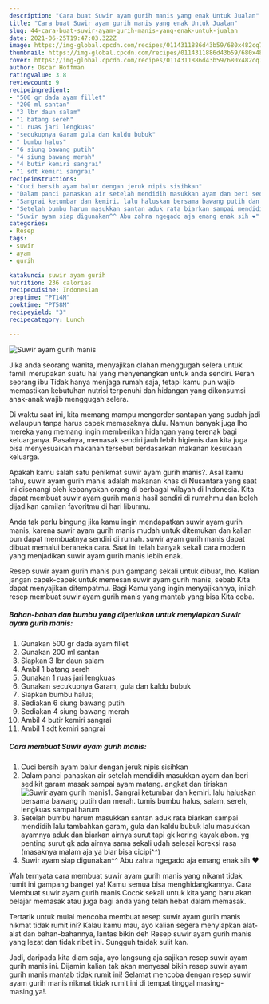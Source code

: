 ```yaml
---
description: "Cara buat Suwir ayam gurih manis yang enak Untuk Jualan"
title: "Cara buat Suwir ayam gurih manis yang enak Untuk Jualan"
slug: 44-cara-buat-suwir-ayam-gurih-manis-yang-enak-untuk-jualan
date: 2021-06-25T19:47:03.322Z
image: https://img-global.cpcdn.com/recipes/0114311886d43b59/680x482cq70/suwir-ayam-gurih-manis-foto-resep-utama.jpg
thumbnail: https://img-global.cpcdn.com/recipes/0114311886d43b59/680x482cq70/suwir-ayam-gurih-manis-foto-resep-utama.jpg
cover: https://img-global.cpcdn.com/recipes/0114311886d43b59/680x482cq70/suwir-ayam-gurih-manis-foto-resep-utama.jpg
author: Oscar Hoffman
ratingvalue: 3.8
reviewcount: 9
recipeingredient:
- "500 gr dada ayam fillet"
- "200 ml santan"
- "3 lbr daun salam"
- "1 batang sereh"
- "1 ruas jari lengkuas"
- "secukupnya Garam gula dan kaldu bubuk"
- " bumbu halus"
- "6 siung bawang putih"
- "4 siung bawang merah"
- "4 butir kemiri sangrai"
- "1 sdt kemiri sangrai"
recipeinstructions:
- "Cuci bersih ayam balur dengan jeruk nipis sisihkan"
- "Dalam panci panaskan air setelah mendidih masukkan ayam dan beri sedikit garam masak sampai ayam matang. angkat dan tiriskan"
- "Sangrai ketumbar dan kemiri. lalu haluskan bersama bawang putih dan merah. tumis bumbu halus, salam, sereh, lengkuas sampai harum"
- "Setelah bumbu harum masukkan santan aduk rata biarkan sampai mendidih lalu tambahkan garam, gula dan kaldu bubuk lalu masukkan ayamnya aduk dan biarkan airnya surut tapi gk kering kayak abon. yg penting surut gk ada airnya sama sekali udah selesai koreksi rasa (masaknya malam aja ya biar bisa cicipi^^)"
- "Suwir ayam siap digunakan^^ Abu zahra ngegado aja emang enak sih ❤"
categories:
- Resep
tags:
- suwir
- ayam
- gurih

katakunci: suwir ayam gurih 
nutrition: 236 calories
recipecuisine: Indonesian
preptime: "PT14M"
cooktime: "PT58M"
recipeyield: "3"
recipecategory: Lunch

---
```



![Suwir ayam gurih manis](https://img-global.cpcdn.com/recipes/0114311886d43b59/680x482cq70/suwir-ayam-gurih-manis-foto-resep-utama.jpg)

Jika anda seorang wanita, menyajikan olahan menggugah selera untuk famili merupakan suatu hal yang menyenangkan untuk anda sendiri. Peran seorang ibu Tidak hanya menjaga rumah saja, tetapi kamu pun wajib memastikan kebutuhan nutrisi terpenuhi dan hidangan yang dikonsumsi anak-anak wajib menggugah selera.

Di waktu  saat ini, kita memang mampu mengorder santapan yang sudah jadi walaupun tanpa harus capek memasaknya dulu. Namun banyak juga lho mereka yang memang ingin memberikan hidangan yang terenak bagi keluarganya. Pasalnya, memasak sendiri jauh lebih higienis dan kita juga bisa menyesuaikan makanan tersebut berdasarkan makanan kesukaan keluarga. 



Apakah kamu salah satu penikmat suwir ayam gurih manis?. Asal kamu tahu, suwir ayam gurih manis adalah makanan khas di Nusantara yang saat ini disenangi oleh kebanyakan orang di berbagai wilayah di Indonesia. Kita dapat membuat suwir ayam gurih manis hasil sendiri di rumahmu dan boleh dijadikan camilan favoritmu di hari liburmu.

Anda tak perlu bingung jika kamu ingin mendapatkan suwir ayam gurih manis, karena suwir ayam gurih manis mudah untuk ditemukan dan kalian pun dapat membuatnya sendiri di rumah. suwir ayam gurih manis dapat dibuat memalui beraneka cara. Saat ini telah banyak sekali cara modern yang menjadikan suwir ayam gurih manis lebih enak.

Resep suwir ayam gurih manis pun gampang sekali untuk dibuat, lho. Kalian jangan capek-capek untuk memesan suwir ayam gurih manis, sebab Kita dapat menyajikan ditempatmu. Bagi Kamu yang ingin menyajikannya, inilah resep membuat suwir ayam gurih manis yang mantab yang bisa Kita coba.

<!--inarticleads1-->

##### Bahan-bahan dan bumbu yang diperlukan untuk menyiapkan Suwir ayam gurih manis:

1. Gunakan 500 gr dada ayam fillet
1. Gunakan 200 ml santan
1. Siapkan 3 lbr daun salam
1. Ambil 1 batang sereh
1. Gunakan 1 ruas jari lengkuas
1. Gunakan secukupnya Garam, gula dan kaldu bubuk
1. Siapkan  bumbu halus;
1. Sediakan 6 siung bawang putih
1. Sediakan 4 siung bawang merah
1. Ambil 4 butir kemiri sangrai
1. Ambil 1 sdt kemiri sangrai




<!--inarticleads2-->

##### Cara membuat Suwir ayam gurih manis:

1. Cuci bersih ayam balur dengan jeruk nipis sisihkan
1. Dalam panci panaskan air setelah mendidih masukkan ayam dan beri sedikit garam masak sampai ayam matang. angkat dan tiriskan
<img src="https://img-global.cpcdn.com/steps/08c4d4b1108129df/160x128cq70/suwir-ayam-gurih-manis-langkah-memasak-2-foto.jpg" alt="Suwir ayam gurih manis">1. Sangrai ketumbar dan kemiri. lalu haluskan bersama bawang putih dan merah. tumis bumbu halus, salam, sereh, lengkuas sampai harum
1. Setelah bumbu harum masukkan santan aduk rata biarkan sampai mendidih lalu tambahkan garam, gula dan kaldu bubuk lalu masukkan ayamnya aduk dan biarkan airnya surut tapi gk kering kayak abon. yg penting surut gk ada airnya sama sekali udah selesai koreksi rasa (masaknya malam aja ya biar bisa cicipi^^)
1. Suwir ayam siap digunakan^^ Abu zahra ngegado aja emang enak sih ❤




Wah ternyata cara membuat suwir ayam gurih manis yang nikamt tidak rumit ini gampang banget ya! Kamu semua bisa menghidangkannya. Cara Membuat suwir ayam gurih manis Cocok sekali untuk kita yang baru akan belajar memasak atau juga bagi anda yang telah hebat dalam memasak.

Tertarik untuk mulai mencoba membuat resep suwir ayam gurih manis nikmat tidak rumit ini? Kalau kamu mau, ayo kalian segera menyiapkan alat-alat dan bahan-bahannya, lantas bikin deh Resep suwir ayam gurih manis yang lezat dan tidak ribet ini. Sungguh taidak sulit kan. 

Jadi, daripada kita diam saja, ayo langsung aja sajikan resep suwir ayam gurih manis ini. Dijamin kalian tak akan menyesal bikin resep suwir ayam gurih manis mantab tidak rumit ini! Selamat mencoba dengan resep suwir ayam gurih manis nikmat tidak rumit ini di tempat tinggal masing-masing,ya!.

